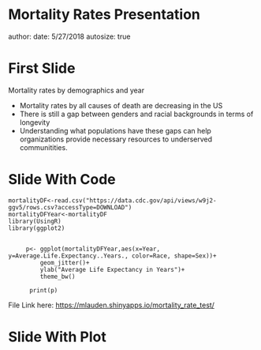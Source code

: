 Mortality Rates Presentation
========================================================
author: 
date: 5/27/2018
autosize: true

First Slide
========================================================

Mortality rates by demographics and year

- Mortality rates by all causes of death are decreasing in the US
- There is still a gap between genders and racial backgrounds in terms of longevity
- Understanding what populations have these gaps can help organizations provide necessary resources to underserved communitities. 

Slide With Code
========================================================


```{r}
mortalityDF<-read.csv("https://data.cdc.gov/api/views/w9j2-ggv5/rows.csv?accessType=DOWNLOAD")
mortalityDFYear<-mortalityDF
library(UsingR)
library(ggplot2)


     p<- ggplot(mortalityDFYear,aes(x=Year, y=Average.Life.Expectancy..Years., color=Race, shape=Sex))+
         geom_jitter()+
         ylab("Average Life Expectancy in Years")+
         theme_bw()
         
      print(p)

```
File Link here: https://mlauden.shinyapps.io/mortality_rate_test/

Slide With Plot
========================================================

